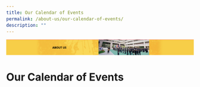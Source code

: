 ```yaml
---
title: Our Calendar of Events
permalink: /about-us/our-calendar-of-events/
description: ""
---
```

![](/images/AboutUs.png)

Our Calendar of Events
======================

